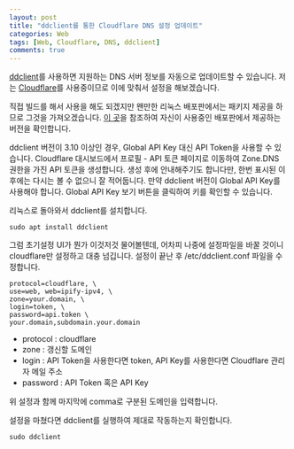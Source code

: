 ```yaml
---
layout: post
title: "ddclient를 통한 Cloudflare DNS 설정 업데이트"
categories: Web
tags: [Web, Cloudflare, DNS, ddclient]
comments: true
---
```

[ddclient](https://ddclient.net/)를 사용하면 지원하는 DNS 서버 정보를 자동으로 업데이트할 수 있습니다. 저는 [Cloudflare](https://www.cloudflare.com/)를 사용중이므로 이에 맞춰서 설정을 해보겠습니다.

직접 빌드를 해서 사용을 해도 되겠지만 왠만한 리눅스 배포판에서는 패키지 제공을 하므로 그것을 가져오겠습니다. [이 곳](https://github.com/ddclient/ddclient?tab=readme-ov-file#installation)을 참조하여 자신이 사용중인 배포판에서 제공하는 버전을 확인합니다.

ddclient 버전이 3.10 이상인 경우, Global API Key 대신 API Token을 사용할 수 있습니다. Cloudflare 대시보드에서 프로필 - API 토큰 페이지로 이동하여 Zone.DNS 권한을 가진 API 토큰을 생성합니다. 생성 후에 안내해주기도 합니다만, 한번 표시된 이후에는 다시는 볼 수 없으니 잘 적어둡니다. 만약 ddclient 버전이 Global API Key를 사용해야 합니다. Global API Key 보기 버튼을 클릭하여 키를 확인할 수 있습니다.

리눅스로 돌아와서 ddclient를 설치합니다.
```
sudo apt install ddclient
```

그럼 초기설정 UI가 뭔가 이것저것 물어볼텐데, 어차피 나중에 설정파일을 바꿀 것이니 cloudflare만 설정하고 대충 넘깁니다. 설정이 끝난 후 /etc/ddclient.conf 파일을 수정합니다.

```
protocol=cloudflare, \
use=web, web=ipify-ipv4, \
zone=your.domain, \
login=token, \
password=api.token \
your.domain,subdomain.your.domain
```
- protocol : cloudflare
- zone : 갱신할 도메인
- login : API Token을 사용한다면 token, API Key를 사용한다면 Cloudflare 관리자 메일 주소
- password : API Token 혹은 API Key

위 설정과 함께 마지막에 comma로 구분된 도메인을 입력합니다.

설정을 마쳤다면 ddclient를 실행하여 제대로 작동하는지 확인합니다.
```
sudo ddclient
```
